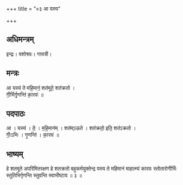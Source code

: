 +++
title = "०३ आ यस्य"

+++
## अधिमन्त्रम्
इन्द्रः। वशोश्व्यः। गायत्री।

## मन्त्रः
आ यस्य॑ ते महि॒मानं॒ शत॑मूते॒ शत॑क्रतो ।  
गी॒र्भिर्गृ॒णन्ति॑ का॒रवः॑ ॥

## पदपाठः
आ । यस्य॑ । ते॒ । म॒हि॒मान॑म् । शत॑म्ऽऊते । शत॑क्रतो॒ इति॒ शत॑ऽक्रतो ।  
गीः॒ऽभिः । गृ॒णन्ति॑ । का॒रवः॑ ॥

## भाष्यम्
हे शतमूते अपरिमितरक्षण हे शतक्रतो बहुकर्मयुक्तेन्द्र यस्य ते महिमानं माहात्म्यं कारवः स्तोतारोगीर्भिः स्तुतिभिर्गृणन्ति स्तुवन्ति स्वाभीष्टाय ॥ ३ ॥